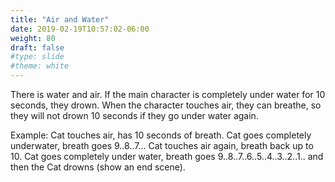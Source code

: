 ```yaml
---
title: "Air and Water"
date: 2019-02-19T10:57:02-06:00
weight: 80
draft: false
#type: slide
#theme: white
---
```


There is water and air. If the main character is completely under
water for 10 seconds, they drown. When the character touches air, they
can breathe, so they will not drown 10 seconds if they go under water
again.

<!--more-->

Example: Cat touches air, has 10 seconds of breath. Cat goes
completely underwater, breath goes 9..8..7... Cat touches air again,
breath back up to 10. Cat goes completely under water, breath goes
9..8..7..6..5..4..3..2..1.. and then the Cat drowns (show an end
scene).

